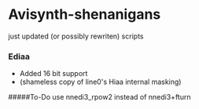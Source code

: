 # Avisynth-shenanigans
just updated (or possibly rewriten) scripts

### Ediaa
* Added 16 bit support
* (shameless copy of line0's Hiaa internal masking)

#####To-Do
use nnedi3_rpow2 instead of nnedi3+fturn